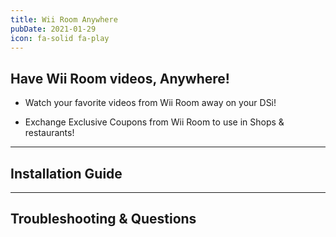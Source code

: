 ```yaml
---
title: Wii Room Anywhere
pubDate: 2021-01-29
icon: fa-solid fa-play
---
```

## Have Wii Room videos, Anywhere!

- Watch your favorite videos from Wii Room away on your DSi!

- Exchange Exclusive Coupons from Wii Room to use in Shops & restaurants!
___
## Installation Guide

___
## Troubleshooting & Questions